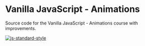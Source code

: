 # Vanilla JavaScript - Animations
Source code for the Vanilla JavaScript - Animations course with improvements.

[![js-standard-style](https://cdn.rawgit.com/standard/standard/master/badge.svg)](http://standardjs.com)
